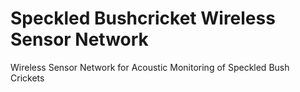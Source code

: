 # Speckled Bushcricket Wireless Sensor Network
Wireless Sensor Network for Acoustic Monitoring of Speckled Bush Crickets
